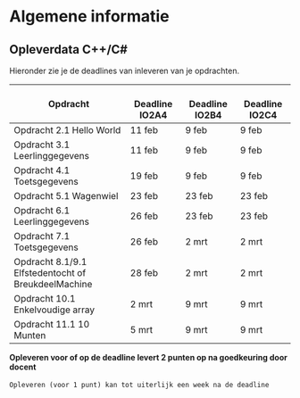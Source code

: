 # Algemene informatie



## Opleverdata C++/C#
Hieronder zie je de deadlines van inleveren van je opdrachten. 

|&nbsp;Opdracht         | &nbsp; &nbsp; Deadline **IO2A4**| &nbsp; &nbsp; Deadline **IO2B4**| &nbsp; &nbsp; Deadline **IO2C4**| 
|---------------  |--------------- | --------- | -------|
| Opdracht 2.1 Hello World|11 feb | 9 feb| 9 feb |
| Opdracht 3.1 Leerlinggegevens| 11 feb| 9 feb| 9 feb |
| Opdracht 4.1 Toetsgegevens| 19 feb | 9 feb| 9 feb |
| Opdracht 5.1 Wagenwiel| 23 feb | 23 feb | 23 feb |
| Opdracht 6.1 Leerlinggegevens| 26 feb | 23 feb | 23 feb |
| Opdracht 7.1 Toetsgegevens | 26 feb | 2 mrt | 2 mrt |
| Opdracht 8.1/9.1 Elfstedentocht of BreukdeelMachine | 28 feb | 2 mrt | 2 mrt |
| Opdracht 10.1 Enkelvoudige array | 2 mrt | 9 mrt | 9 mrt |
| Opdracht 11.1 10 Munten | 5 mrt | 9 mrt | 9 mrt |


__Opleveren voor of op de deadline levert 2 punten op na goedkeuring door docent__<br><br>
``Opleveren (voor 1 punt) kan tot uiterlijk een week na de deadline``


